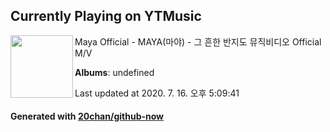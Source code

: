 ## Currently Playing on YTMusic

[<img align="left" width="100" src="https://i.ytimg.com/vi/lwGLtxPwboM/sddefault.jpg?sqp=-oaymwEWCJADEOEBIAQqCghqEJQEGHgg6AJIWg&rs">](https://music.youtube.com/channel/UCMpr3n_MFdPE780mKcVbLyw)

Maya Official - MAYA(마야) - 그 흔한 반지도 뮤직비디오 Official M/V

**Albums**: undefined

Last updated at 2020. 7. 16. 오후 5:09:41

#### Generated with [20chan/github-now](https://github.com/20chan/github-now)


<!--
**20chan/20chan** is a ✨ _special_ ✨ repository because its `README.md` (this file) appears on your GitHub profile.

Here are some ideas to get you started:

- 🔭 I’m currently working on ...
- 🌱 I’m currently learning ...
- 👯 I’m looking to collaborate on ...
- 🤔 I’m looking for help with ...
- 💬 Ask me about ...
- 📫 How to reach me: ...
- 😄 Pronouns: ...
- ⚡ Fun fact: ...
-->
